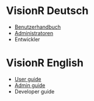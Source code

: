 <!-- TITLE: VisionR Wiki -->
<!-- SUBTITLE: Dokumentation der VisionR Software | VisionR software documentation -->

# VisionR Deutsch
* [Benutzerhandbuch](de-DE/user-guide)
* [Administratoren](de-DE/admin-guide)
* Entwickler

# VisionR English
* [User guide](en-US/user-guide)
* [Admin guide](en-US/admin-guide)
* Developer guide